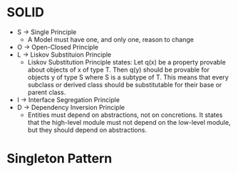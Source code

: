 # SOLID
  - S -> Single Principle
    - A Model must have one, and only one, reason to change
  - O -> Open-Closed Principle
  - L -> Liskov Substituion Principle
    - Liskov Substitution Principle states:
        Let q(x) be a property provable about objects of x of type T. Then q(y) should be provable for objects y of type S where S is a subtype of T.
        This means that every subclass or derived class should be substitutable for their base or parent class.
  - I -> Interface Segregation Principle
  - D -> Dependency Inversion Principle
    - Entities must depend on abstractions, not on concretions. It states that the high-level module must not depend on the low-level module, but they should depend on abstractions.

# Singleton Pattern